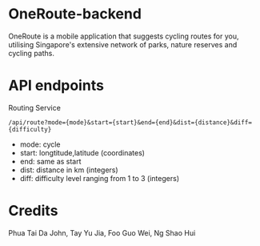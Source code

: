 # OneRoute-backend
OneRoute is a mobile application that suggests cycling routes for you, utilising Singapore's extensive network of parks, nature reserves and cycling paths.

# API endpoints

Routing Service 

`/api/route?mode={mode}&start={start}&end={end}&dist={distance}&diff={difficulty}`

 - mode: cycle  
 - start: longtitude,latitude (coordinates)
 - end: same as start 
 - dist: distance in km (integers)
 - diff: difficulty level ranging from 1 to 3 (integers)


# Credits
Phua Tai Da John, Tay Yu Jia, Foo Guo Wei, Ng Shao Hui
